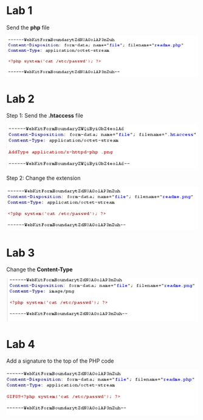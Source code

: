 # Lab 1
   Send the **php** file

![alt text](images/lab1.png)

# Lab 2
   Step 1: Send the **.htaccess** file

![alt text](./images/lab2_1.png)

   Step 2: Change the extension 

![alt text](./images/lab2_2.png)

# Lab 3
   Change the **Content-Type**

![alt text](./images/lab3.png)

# Lab 4

   Add a signature to the top of the PHP code

![alt text](./images/lab4.png)
